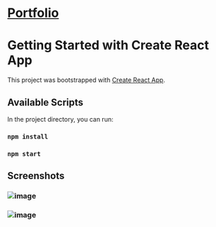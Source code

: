 # [Portfolio](https://portfolio-billy3b.vercel.app/)
# Getting Started with Create React App

This project was bootstrapped with [Create React App](https://github.com/facebook/create-react-app).

## Available Scripts

In the project directory, you can run:


### `npm install`
### `npm start`

## Screenshots
### ![image](https://github.com/billy3b/Portfolio/assets/108816279/221fd66f-8429-4846-9e36-abc8cebe7278)

### ![image](https://github.com/billy3b/Portfolio/assets/108816279/784b8d2b-8553-4919-824f-0f69d404dfa1)

